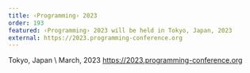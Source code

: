 ```yaml
---
title: ‹Programming› 2023
order: 193
featured: ‹Programming› 2023 will be held in Tokyo, Japan, 2023
external: https://2023.programming-conference.org
---
```


Tokyo, Japan \\
March, 2023
<https://2023.programming-conference.org>

